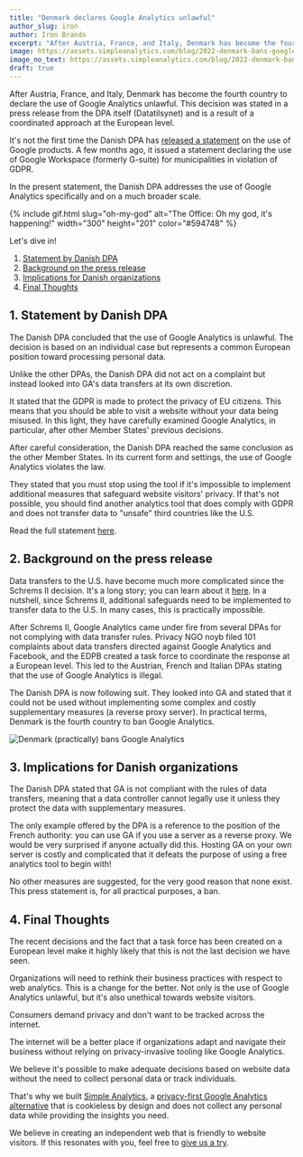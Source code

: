 ```yaml
---
title: "Denmark declares Google Analytics unlawful"
author_slug: iron
author: Iron Brands
excerpt: "After Austria, France, and Italy, Denmark has become the fourth country to declare the use of Google Analytics unlawful. This decision was stated in a press release from the DPA itself and is the result of a coordinated approach at a European level."
image: https://assets.simpleanalytics.com/blog/2022-denmark-bans-google-analytics/social-image.png
image_no_text: https://assets.simpleanalytics.com/blog/2022-denmark-bans-google-analytics/social-image-no-text.png
draft: true
---
```


After Austria, France, and Italy, Denmark has become the fourth country to declare the use of Google Analytics unlawful. This decision was stated in a press release from the DPA itself (Datatilsynet) and is a result of a coordinated approach at the European level.

It's not the first time the Danish DPA has [released a statement](https://www.simpleanalytics.com/blog/denmark-bans-google-workspace-for-municipalities) on the use of Google products. A few months ago, it issued a statement declaring the use of Google Workspace (formerly G-suite) for municipalities in violation of GDPR.

In the present statement, the Danish DPA addresses the use of Google Analytics specifically and on a much broader scale.

{% include gif.html slug="oh-my-god" alt="The Office: Oh my god, it's happening!" width="300" height="201" color="#594748" %}

Let's dive in!

1.  [Statement by Danish DPA](#1-statement-by-danish-dpa)
2.  [Background on the press release](#2-background-on-the-press-release)
3.  [Implications for Danish organizations](#3-implications-for-danish-organizations)
4.  [Final Thoughts](#4-final-thoughts)

## 1.  Statement by Danish DPA 

The Danish DPA concluded that the use of Google Analytics is unlawful. The decision is based on an individual case but represents a common European position toward processing personal data.

Unlike the other DPAs, the Danish DPA did not act on a complaint but instead looked into GA's data transfers at its own discretion.

It stated that the GDPR is made to protect the privacy of EU citizens. This means that you should be able to visit a website without your data being misused. In this light, they have carefully examined Google Analytics, in particular, after other Member States' previous decisions.

After careful consideration, the Danish DPA reached the same conclusion as the other Member States. In its current form and settings, the use of Google Analytics violates the law.

They stated that you must stop using the tool if it's impossible to implement additional measures that safeguard website visitors' privacy. If that's not possible, you should find another analytics tool that does comply with GDPR and does not transfer data to "unsafe" third countries like the U.S.

Read the full statement [here](https://www.datatilsynet.dk/english/google-analytics/use-of-google-analytics-for-web-analytics). 

## 2.  Background on the press release

Data transfers to the U.S. have become much more complicated since the Schrems II decision. It's a long story; you can learn about it [here](https://www.simpleanalytics.com/blog/the-complete-overview-from-101-noyb-complaints-to-banning-google-analytics). In a nutshell, since Schrems II, additional safeguards need to be implemented to transfer data to the U.S. In many cases, this is practically impossible.

After Schrems II, Google Analytics came under fire from several DPAs for not complying with data transfer rules. Privacy NGO noyb filed 101 complaints about data transfers directed against Google Analytics and Facebook, and the EDPB created a task force to coordinate the response at a European level. This led to the Austrian, French and Italian DPAs stating that the use of Google Analytics is illegal.

The Danish DPA is now following suit. They looked into GA and stated that it could not be used without implementing some complex and costly supplementary measures (a reverse proxy server). In practical terms, Denmark is the fourth country to ban Google Analytics.

<img src="https://assets.simpleanalytics.com/blog/2022-denmark-bans-google-analytics/social-image-no-text.png" alt="Denmark (practically) bans Google Analytics" class="border-radius" />

## 3.  Implications for Danish organizations

The Danish DPA stated that GA is not compliant with the rules of data transfers, meaning that a data controller cannot legally use it unless they protect the data with supplementary measures.

The only example offered by the DPA is a reference to the position of the French authority: you can use GA if you use a server as a reverse proxy. We would be very surprised if anyone actually did this. Hosting GA on your own server is costly and complicated that it defeats the purpose of using a free analytics tool to begin with!

No other measures are suggested, for the very good reason that none exist. This press statement is, for all practical purposes, a ban.

## 4.  Final Thoughts 

The recent decisions and the fact that a task force has been created on a European level make it highly likely that this is not the last decision we have seen.

Organizations will need to rethink their business practices with respect to web analytics. This is a change for the better. Not only is the use of Google Analytics unlawful, but it's also unethical towards website visitors.

Consumers demand privacy and don't want to be tracked across the internet.

The internet will be a better place if organizations adapt and navigate their business without relying on privacy-invasive tooling like Google Analytics.

We believe it's possible to make adequate decisions based on website data without the need to collect personal data or track individuals.

That's why we built [Simple Analytics](https://simpleanalytics.com/simpleanalytics.com), a [privacy-first Google Analytics alternative](https://www.simpleanalytics.com/blog/why-simple-analytics-is-a-great-alternative-to-google-analytics) that is cookieless by design and does not collect any personal data while providing the insights you need.

We believe in creating an independent web that is friendly to website visitors. If this resonates with you, feel free to [give us a try](https://simpleanalytics.com/welcome).
